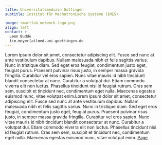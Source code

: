 ```yaml
---
title: Universitätsmedizin Göttingen
subtitle: Institut für Mechatronische Systeme (IMES)

image: smartlab-network-logo.png
align: left
contact: >
  Leon Budde
  tim.meyer(at)med.uni-goettingen.de
---
```

Lorem ipsum dolor sit amet, consectetur adipiscing elit. Fusce sed nunc at ante vestibulum dapibus. Nullam malesuada nibh et felis sagittis varius. Nunc in tristique diam. Sed eget eros feugiat, condimentum justo eget, feugiat purus. Praesent pulvinar risus justo, in semper massa gravida fringilla. Curabitur vel eros sapien. Nunc vitae mauris id nibh tincidunt blandit consectetur at nunc. Curabitur a volutpat dui. Etiam commodo viverra elit non luctus. Phasellus tincidunt nisi id feugiat rutrum. Cras sem sem, suscipit et tincidunt nec, condimentum eget nulla. Maecenas egestas euismod nunc, vitae volutpat enim.Lorem ipsum dolor sit amet, consectetur adipiscing elit. Fusce sed nunc at ante vestibulum dapibus. Nullam malesuada nibh et felis sagittis varius. Nunc in tristique diam. Sed eget eros feugiat, condimentum justo eget, feugiat purus. Praesent pulvinar risus justo, in semper massa gravida fringilla. Curabitur vel eros sapien. Nunc vitae mauris id nibh tincidunt blandit consectetur at nunc. Curabitur a volutpat dui. Etiam commodo viverra elit non luctus. Phasellus tincidunt nisi id feugiat rutrum. Cras sem sem, suscipit et tincidunt nec, condimentum eget nulla. Maecenas egestas euismod nunc, vitae volutpat enim.
[Page](https://pharmacology.umg.eu/research/meyer-lab/)
